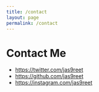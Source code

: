 ```yaml
---
title: /contact
layout: page
permalink: /contact
---
```


# Contact Me
* https://twitter.com/jas9reet
* https://github.com/jas9reet
* https://instagram.com/jas9reet

